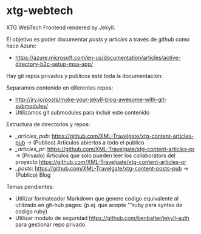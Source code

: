# xtg-webtech

XTG WebTech Frontend rendered by Jekyll.

El objetivo es poder documentar *posts* y *articles* a través de github como hace Azure:
- https://azure.microsoft.com/en-us/documentation/articles/active-directory-b2c-setup-msa-app/

Hay git repos privados y publicos esté toda la documentación:

Separamos contenido en diferentes repos:
- http://jry.io/posts/make-your-jekyll-blog-awesome-with-git-submodules/
- Utilizamos git submodules para incluir este contenido

Estructura de directorios y repos:
- *_articles_pub*: https://github.com/XML-Travelgate/xtg-content-articles-pub -> (Publico) Articulos abiertos a todo el publico
- *_articles_pr*: https://github.com/XML-Travelgate/xtg-content-articles-pr   -> (Privado) Articulos que solo pueden leer los collaborators del proyecto https://github.com/XML-Travelgate/xtg-content-articles-pr
- *_posts*: https://github.com/XML-Travelgate/xtg-content-posts-pub -> (Publico) Blog

Temas pendientes:
- Utilizar formateador Markdown que genere codigo equivalente al utilizado en git-hub pages: (p.ej. que acepte '''ruby para syntax de codigo ruby)
- Utilizar modulo de seguridad https://github.com/benbalter/jekyll-auth para gestionar repo privado  



